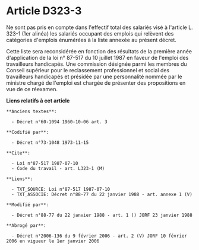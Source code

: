 # Article D323-3

Ne sont pas pris en compte dans l'effectif total des salariés visé à l'article L. 323-1 (1er alinéa) les salariés occupant
des emplois qui relèvent des catégories d'emplois énumérées à la liste annexée au présent décret.

Cette liste sera reconsidérée en fonction des résultats de la première année d'application de la loi n° 87-517 du 10 juillet
1987 en faveur de l'emploi des travailleurs handicapés. Une commission désignée parmi les membres du Conseil supérieur pour
le reclassement professionnel et social des travailleurs handicapés et présidée par une personnalité nommée par le ministre
chargé de l'emploi est chargée de présenter des propositions en vue de ce réexamen.

**Liens relatifs à cet article**

	**Anciens textes**:

	  - Décret n°60-1094 1960-10-06 art. 3

	**Codifié par**:

	  - Décret n°73-1048 1973-11-15

	**Cite**:

	  - Loi n°87-517 1987-07-10
	  - Code du travail - art. L323-1 (M)

	**Liens**:

	  - TXT_SOURCE: Loi n°87-517 1987-07-10
	  - TXT_ASSOCIE: Décret n°88-77 du 22 janvier 1988 - art. annexe 1 (V)

	**Modifié par**:

	  - Décret n°88-77 du 22 janvier 1988 - art. 1 () JORF 23 janvier 1988

	**Abrogé par**:

	  - Décret n°2006-136 du 9 février 2006 - art. 2 (V) JORF 10 février 2006 en vigueur le 1er janvier 2006
